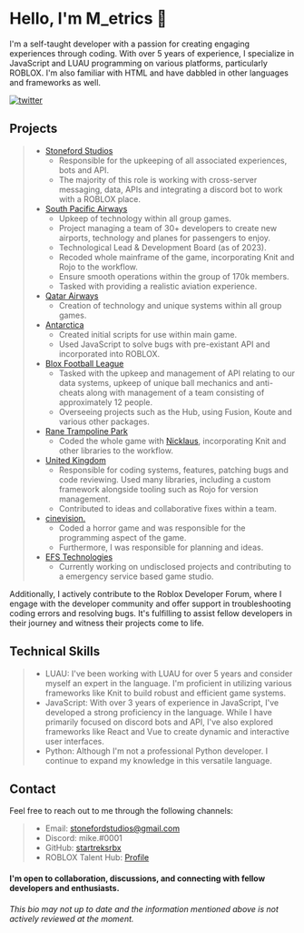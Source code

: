 # Hello, I'm M_etrics 👋

I'm a self-taught developer with a passion for creating engaging experiences through coding. With over 5 years of experience, I specialize in JavaScript and LUAU programming on various platforms, particularly ROBLOX. I'm also familiar with HTML and have dabbled in other languages and frameworks as well.

[![twitter](https://img.shields.io/badge/twitter-1DA1F2?style=for-the-badge&logo=twitter&logoColor=white)](https://twitter.com/m_etrics)


## Projects

> - [Stoneford Studios](mailto:stonefordstudios@gmail.com)
>   - Responsible for the upkeeping of all associated experiences, bots and API.
>   - The majority of this role is working with cross-server messaging, data, APIs and integrating a discord bot to work with a ROBLOX place.
> - [South Pacific Airways](https://discord.gg/southpacific)
>   - Upkeep of technology within all group games.
>   - Project managing a team of 30+ developers to create new airports, technology and planes for passengers to enjoy.
>   - Technological Lead & Development Board (as of 2023).
>   - Recoded whole mainframe of the game, incorporating Knit and Rojo to the workflow.
>   - Ensure smooth operations within the group of 170k members.
>   - Tasked with providing a realistic aviation experience.
> - [Qatar Airways](https://discord.gg/qataraw)
>   - Creation of technology and unique systems within all group games.
> - [Antarctica](https://discord.gg/aXWPXUUM9z)
>   - Created initial scripts for use within main game.
>   - Used JavaScript to solve bugs with pre-existant API and incorporated into ROBLOX.
> - [Blox Football League](mailto:stonefordstudios@gmail.com)
>   - Tasked with the upkeep and management of API relating to our data systems, upkeep of unique ball mechanics and anti-cheats along with management of a team consisting of approximately 12 people.
>   - Overseeing projects such as the Hub, using Fusion, Koute and various other packages.
> - [Rane Trampoline Park](https://www.roblox.com/groups/16192334/Rane-Trampoline-Park)
>   - Coded the whole game with [Nicklaus](https://github.com/Nicklaus-s), incorporating Knit and other libraries to the workflow.
> - [United Kingdom](https://www.roblox.com/groups/541807/UK-United-Kingdom#!/about)
>   - Responsible for coding systems, features, patching bugs and code reviewing. Used many libraries, including a custom framework alongside tooling such as Rojo for version management.
>   - Contributed to ideas and collaborative fixes within a team. 
> - [cinevision.](https://www.roblox.com/groups/15338355/cinevision#!/about)
>   - Coded a horror game and was responsible for the programming aspect of the game.
>   - Furthermore, I was responsible for planning and ideas.
> - [EFS Technologies](https://www.roblox.com/groups/11123044/EFS-Technology#!/about)
>   - Currently working on undisclosed projects and contributing to a emergency service based game studio.

Additionally, I actively contribute to the Roblox Developer Forum, where I engage with the developer community and offer support in troubleshooting coding errors and resolving bugs. It's fulfilling to assist fellow developers in their journey and witness their projects come to life.

## Technical Skills

> - LUAU: I've been working with LUAU for over 5 years and consider myself an expert in the language. I'm proficient in utilizing various frameworks like Knit to build robust and efficient game systems.
> - JavaScript: With over 3 years of experience in JavaScript, I've developed a strong proficiency in the language. While I have primarily focused on discord bots and API, I've also explored frameworks like React and Vue to create dynamic and interactive user interfaces.
> - Python: Although I'm not a professional Python developer. I continue to expand my knowledge in this versatile language.

## Contact

Feel free to reach out to me through the following channels:

> - Email: stonefordstudios@gmail.com
> - Discord: mike.#0001
> - GitHub: [startreksrbx](https://github.com/startreksrbx)
> - ROBLOX Talent Hub: [Profile](https://talent.roblox.com/creators/1614394440)

#### I'm open to collaboration, discussions, and connecting with fellow developers and enthusiasts. 
 ###### This bio may not up to date and the information mentioned above is not actively reviewed at the moment.

